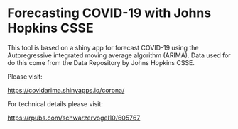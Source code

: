 # Forecasting COVID-19 with Johns Hopkins CSSE

This tool is based on a shiny app for forecast COVID-19 using the Autoregressive integrated moving average algorithm (ARIMA). Data used for do this come from the Data Repository by Johns Hopkins CSSE.

Please visit:

https://covidarima.shinyapps.io/corona/

For technical details please visit:

https://rpubs.com/schwarzervogel10/605767

